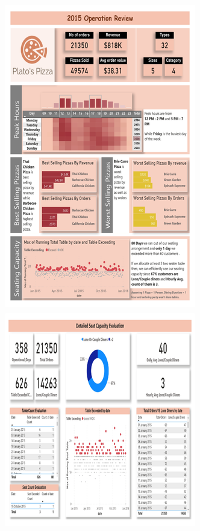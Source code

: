 

<!--![Main Report](Images/Plato's%20Pizza%20Sales_page-0001.jpg)-->
<p style="text-align:center;"><img src= "Images/Plato's%20Pizza%20Sales_page-0001.jpg" width="600" height="800" ></p>
<img src= "Images/Plato's%20Pizza%20Sales_page-0002.jpg" width="1000" height="563">


